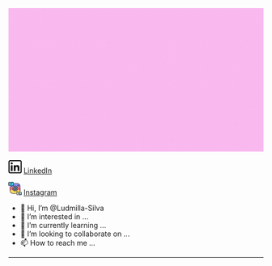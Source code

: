 <img src="Yellow Blue Pink White Fun Kid Virtual Trivia Quiz Presentations gif rosa.gif" width="2000"></h2>

<img src="linkedin.png" width="26"></img></a> [LinkedIn](https://www.linkedin.com/in/ludmilla-silva-pereira-35b8b214b)

<img src="https://github.com/pamellaend/pamellaend/blob/main/instagram.png" width="26"></img></a> [Instagram](https://www.instagram.com/pamendlich)

- 👋 Hi, I’m @Ludmilla-Silva
- 👀 I’m interested in ...
- 🌱 I’m currently learning ...
- 💞️ I’m looking to collaborate on ...
- 📫 How to reach me ...
___
<!---
Ludmilla-Silva/Ludmilla-Silva is a ✨ special ✨ repository because its `README.md` (this file) appears on your GitHub profile.
You can click the Preview link to take a look at your changes.
--->
